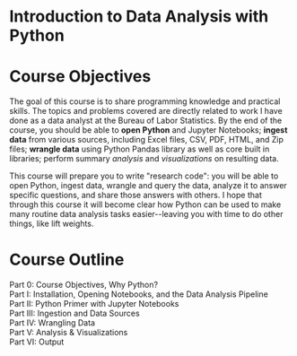 # Introduction to Data Analysis with Python

# Course Objectives
The goal of this course is to share programming knowledge and practical skills. The topics and problems covered are directly related to work I have done as a data analyst at the Bureau of Labor Statistics. By the end of the course, you should be able to **open Python** and Jupyter Notebooks; **ingest data** from various sources, including Excel files, CSV, PDF, HTML, and Zip files; **wrangle data** using Python Pandas library as well as core built in libraries; perform summary *analysis* and *visualizations* on resulting data.

This course will prepare you to write "research code": you will be able to open Python, ingest data, wrangle and query the data, analyze it to answer specific questions, and share those answers with others. I hope that through this course it will become clear how Python can be used to make many routine data analysis tasks easier--leaving you with time to do other things, like lift weights.

# Course Outline
Part 0: Course Objectives, Why Python?  
Part I: Installation, Opening Notebooks, and the Data Analysis Pipeline  
Part II: Python Primer with Jupyter Notebooks  
Part III: Ingestion and Data Sources  
Part IV: Wrangling Data  
Part V: Analysis & Visualizations  
Part VI: Output  
